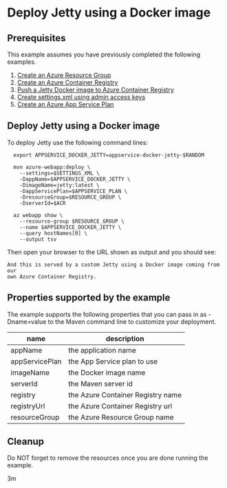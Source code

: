 
# Deploy Jetty using a Docker image

## Prerequisites

This example assumes you have previously completed the following examples.

1. [Create an Azure Resource Group](../../group/create/)
1. [Create an Azure Container Registry](../../acr/create/)
1. [Push a Jetty Docker image to Azure Container Registry](../../acr/jetty/)
1. [Create settings.xml using admin access keys](../../acr/create-settings-xml/)
1. [Create an Azure App Service Plan](../create-plan/)

## Deploy Jetty using a Docker image

<!-- workflow.include(../../acr/jetty/README.md) -->
<!-- workflow.include(../../acr/create-settings-xml/README.md) -->
<!-- workflow.include(../create-plan/README.md) -->

<!-- workflow.run() 

cd appservice/docker-jetty

  -->

To deploy Jetty use the following command lines:

```shell
  export APPSERVICE_DOCKER_JETTY=appservice-docker-jetty-$RANDOM

  mvn azure-webapp:deploy \
    --settings=$SETTINGS_XML \
    -DappName=$APPSERVICE_DOCKER_JETTY \
    -DimageName=jetty:latest \
    -DappServicePlan=$APPSERVICE_PLAN \
    -DresourceGroup=$RESOURCE_GROUP \
    -DserverId=$ACR

  az webapp show \
    --resource-group $RESOURCE_GROUP \
    --name $APPSERVICE_DOCKER_JETTY \
    --query hostNames[0] \
    --output tsv
```

<!-- workflow.run()

sleep 180
cd ../..

  -->

Then open your browser to the URL shown as output and you should see:

```text
And this is served by a custom Jetty using a Docker image coming from our 
own Azure Container Registry.
```

<!-- workflow.directOnly()

export RESULT=$(az webapp show --resource-group $RESOURCE_GROUP --name $APPSERVICE_DOCKER_JETTY --output tsv --query state)
if [[ "$RESULT" != Running ]]; then
  echo 'Web application is NOT running'
  az group delete --name $RESOURCE_GROUP --yes || true
  exit 1
fi

export URL=https://$(az webapp show --resource-group $RESOURCE_GROUP --name $APPSERVICE_DOCKER_JETTY --output tsv --query defaultHostName)
export RESULT=$(curl $URL)

az group delete --name $RESOURCE_GROUP --yes || true

if [[ "$RESULT" != *"custom Jetty"* ]]; then
  echo "Response did not contain 'custom Jetty'"
  exit 1
fi

  -->

## Properties supported by the example

The example supports the following properties that you can pass in as -Dname=value
to the Maven command line to customize your deployment.

| name                   | description                       |
|------------------------|-----------------------------------|
| appName                | the application name              |
| appServicePlan         | the App Service plan to use       |
| imageName              | the Docker image name             |
| serverId               | the Maven server id               |
| registry               | the Azure Container Registry name |
| registryUrl            | the Azure Container Registry url  |
| resourceGroup          | the Azure Resource Group name     |

## Cleanup

Do NOT forget to remove the resources once you are done running the example.

3m
